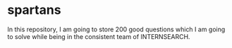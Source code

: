 # spartans

In this repository, I am going  to store 200 good questions which I am going to solve while being in the consistent team of INTERNSEARCH.
